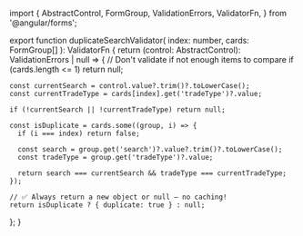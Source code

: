 import {
  AbstractControl,
  FormGroup,
  ValidationErrors,
  ValidatorFn,
} from '@angular/forms';

export function duplicateSearchValidator(
  index: number,
  cards: FormGroup[]
): ValidatorFn {
  return (control: AbstractControl): ValidationErrors | null => {
    // Don't validate if not enough items to compare
    if (cards.length <= 1) return null;

    const currentSearch = control.value?.trim()?.toLowerCase();
    const currentTradeType = cards[index].get('tradeType')?.value;

    if (!currentSearch || !currentTradeType) return null;

    const isDuplicate = cards.some((group, i) => {
      if (i === index) return false;

      const search = group.get('search')?.value?.trim()?.toLowerCase();
      const tradeType = group.get('tradeType')?.value;

      return search === currentSearch && tradeType === currentTradeType;
    });

    // ✅ Always return a new object or null — no caching!
    return isDuplicate ? { duplicate: true } : null;
  };
}
